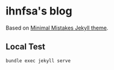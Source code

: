 # ihnfsa's blog

Based on [Minimal Mistakes Jekyll theme](https://mmistakes.github.io/minimal-mistakes/).

## Local Test

```bash
bundle exec jekyll serve
```